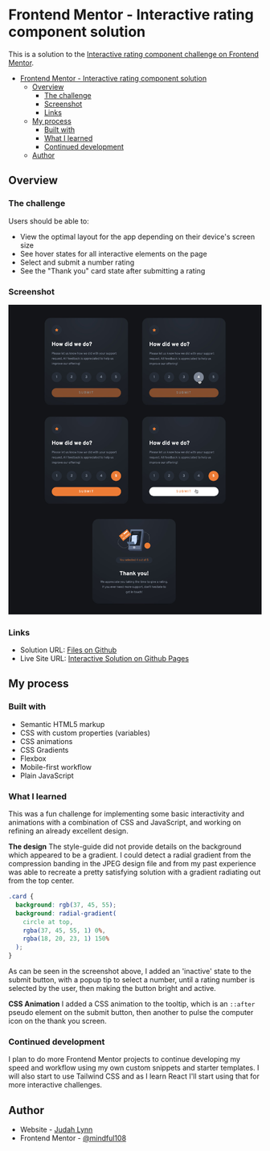 # Frontend Mentor - Interactive rating component solution

This is a solution to the [Interactive rating component challenge on Frontend Mentor](https://www.frontendmentor.io/challenges/interactive-rating-component-koxpeBUmI).

- [Frontend Mentor - Interactive rating component solution](#frontend-mentor---interactive-rating-component-solution)
  - [Overview](#overview)
    - [The challenge](#the-challenge)
    - [Screenshot](#screenshot)
    - [Links](#links)
  - [My process](#my-process)
    - [Built with](#built-with)
    - [What I learned](#what-i-learned)
    - [Continued development](#continued-development)
  - [Author](#author)


## Overview

### The challenge

Users should be able to:

- View the optimal layout for the app depending on their device's screen size
- See hover states for all interactive elements on the page
- Select and submit a number rating
- See the "Thank you" card state after submitting a rating

### Screenshot

![](images/Interactive-Review-Component-phases.jpg)


### Links

- Solution URL: [Files on Github](https://github.com/mindful108/frontendmentor-interactive-rating-component.git)
- Live Site URL: [Interactive Solution on Github Pages](https://your-live-site-url.com)

## My process

### Built with

- Semantic HTML5 markup
- CSS with custom properties (variables)
- CSS animations
- CSS Gradients
- Flexbox
- Mobile-first workflow
- Plain JavaScript

### What I learned

This was a fun challenge for implementing some basic interactivity and animations with a combination of CSS and JavaScript, and working on refining an already excellent design.

**The design**
The style-guide did not provide details on the background which appeared to be a gradient. I could detect a radial gradient from the compression banding in the JPEG design file and from my past experience was able to recreate a pretty satisfying solution with a gradient radiating out from the top center.

```css
.card {
  background: rgb(37, 45, 55);
  background: radial-gradient(
    circle at top,
    rgba(37, 45, 55, 1) 0%,
    rgba(18, 20, 23, 1) 150%
  );
}
```
As can be seen in the screenshot above, I added an 'inactive' state to the submit button, with a popup tip to select a number, until a rating number is selected by the user, then making the button bright and active.

**CSS Animation**
I added a CSS animation to the tooltip, which is an ```::after``` pseudo element on the submit button, then another to pulse the computer icon on the thank you screen.



### Continued development

I plan to do more Frontend Mentor projects to continue developing my speed and workflow using my own custom snippets and starter templates. I will also start to use Tailwind CSS and as I learn React I'll start using that for more interactive challenges.

## Author

- Website - [Judah Lynn](https://judahlynn.com)
- Frontend Mentor - [@mindful108](https://www.frontendmentor.io/profile/mindful108)
